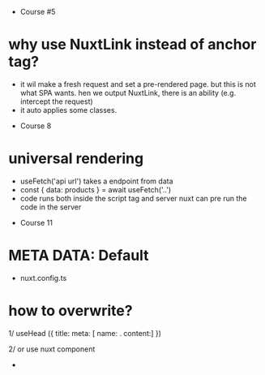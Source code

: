 * Course #5

# why use NuxtLink instead of anchor tag?
- it wil make a fresh request and set a pre-rendered page. but this is not what SPA wants. hen we output NuxtLink, there is an ability (e.g. intercept the request)
- it auto applies some classes. 

* Course 8
# universal rendering

- useFetch('api url') takes a endpoint from data
- const { data: products } = await useFetch('..')
- code runs both inside the script tag and server 
nuxt can pre run the code in the server

* Course 11
# META DATA: Default
- nuxt.config.ts
# how to overwrite?
1/ useHead ({
  title: 
  meta: [ name: . content:]
})

2/ or use nuxt component
- <template> <Head> <Title> <Meta name= "" :content="">

* Course 12
# Custome server routes
- when you don't want to expose sensitive private key when you make a request (this is required when you are using third party API)
- authentication.. 
- anything you put inside script, it will be exposed to the frontend user.
- server > api > ninja.js: should have a special function. 

export default defineEventHandler( () ==> {
  return {
    message: ``
  }
} )

const { data } = await useFetch('/api/ninja')

* Course 13
# Dynamic server routes
